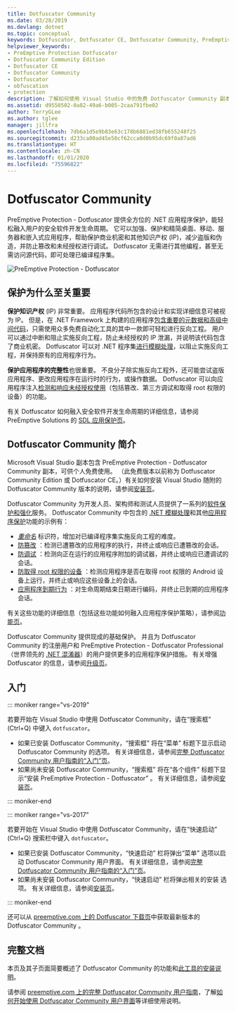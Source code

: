 ```yaml
---
title: Dotfuscator Community
ms.date: 03/28/2019
ms.devlang: dotnet
ms.topic: conceptual
keywords: Dotfuscator, Dotfuscator CE, Dotfuscator Community, PreEmptive, PreEmptive Solutions, PreEmptive Protection, 保护, 社区版, 模糊处理, .NET, 免费, Visual Studio 2019, Visual Studio 2017, Visual Studio
helpviewer_keywords:
- PreEmptive Protection Dotfuscator
- Dotfuscator Community Edition
- Dotfuscator CE
- Dotfuscator Community
- Dotfuscator
- obfuscation
- protection
description: 了解如何使用 Visual Studio 中的免费 Dotfuscator Community 副本保护 .NET 应用程序。
ms.assetid: d9550502-0a82-49a6-b005-2caa791fbe02
author: TerryGLee
ms.author: tglee
manager: jillfra
ms.openlocfilehash: 7db6a1d5e9b83e63c178b6881ed38fb655248f25
ms.sourcegitcommit: d233ca00ad45e50cf62cca0d0b95dc69f0a87ad6
ms.translationtype: HT
ms.contentlocale: zh-CN
ms.lasthandoff: 01/01/2020
ms.locfileid: "75596822"
---
```

# <a name="dotfuscator-community"></a>Dotfuscator Community

PreEmptive Protection - Dotfuscator 提供全方位的 .NET 应用程序保护，能轻松融入用户的安全软件开发生命周期。
它可以加强、保护和精简桌面、移动、服务器和嵌入式应用程序，帮助保护商业机密和其他知识产权 (IP)，减少盗版和伪造，并防止篡改和未经授权进行调试。
Dotfuscator 无需进行其他编程，甚至无需访问源代码，即可处理已编译程序集。

![PreEmptive Protection - Dotfuscator](media/header.svg)

## <a name="why-protection-matters"></a>保护为什么至关重要

**保护知识产权** (IP) 非常重要。
应用程序代码所包含的设计和实现详细信息可被视为 IP。
但是，在 .NET Framework 上构建的应用程序[包含重要的元数据和高级中间代码][assemblies]，只需使用众多免费自动化工具的其中一款即可轻松进行反向工程。
用户可以通过中断和阻止实施反向工程，防止未经授权的 IP 泄漏，并说明该代码包含了商业机密。
Dotfuscator 可以对 .NET 程序集[进行模糊处理][obfuscation]，以阻止实施反向工程，并保持原有的应用程序行为。

**保护应用程序的完整性**也很重要。
不良分子除实施反向工程外，还可能尝试盗版应用程序、更改应用程序在运行时的行为，或操作数据。
Dotfuscator 可以向应用程序注入[检测和响应未经授权使用][checks]（包括篡改、第三方调试和取得 root 权限的设备）的功能。

有关 Dotfuscator 如何融入安全软件开发生命周期的详细信息，请参阅 PreEmptive Solutions 的 [SDL 应用保护页][sdl-protection]。

## <a name="about-dotfuscator-community"></a>Dotfuscator Community 简介

Microsoft Visual Studio 副本包含 PreEmptive Protection - Dotfuscator Community 副本，可供个人免费使用。
（此免费版本以前称为 Dotfuscator Community Edition 或 Dotfuscator CE。）有关如何安装 Visual Studio 随附的 Dotfuscator Community 版本的说明，请参阅[安装页][install]。

Dotfuscator Community 为开发人员、架构师和测试人员提供了一系列的[软件保护和强化][software-protection]服务。
Dotfuscator Community 中包含的 [.NET 模糊处理][obfuscation]和其他[应用程序保护][app-protection]功能的示例有：

* *[重命名][renaming]* 标识符，增加对已编译程序集实施反向工程的难度。
* [防篡改][tamper]  ：检测已遭篡改的应用程序的执行，并终止或响应已遭篡改的会话。
* [防调试][debug]  ：检测向正在运行的应用程序附加的调试器，并终止或响应已遭调试的会话。
* [防取得 root 权限的设备][root]  ：检测应用程序是否在取得 root 权限的 Android 设备上运行，并终止或响应这些设备上的会话。
* [应用程序到期行为][shelflife]  ：对生命周期结束日期进行编码，并终止已到期的应用程序会话。

有关这些功能的详细信息（包括这些功能如何融入应用程序保护策略），请参阅[功能页][capabilities]。

Dotfuscator Community 提供现成的基础保护。
并且为 Dotfuscator Community 的注册用户和 PreEmptive Protection - Dotfuscator Professional（世界领先的 [.NET 混淆器][net-obfuscator]）的用户提供更多的应用程序保护措施。
有关增强 Dotfuscator 的信息，请参阅[升级页][upgrades]。

## <a name="getting-started"></a>入门

::: moniker range="vs-2019"

若要开始在 Visual Studio 中使用 Dotfuscator Community，请在“搜索框”  (Ctrl+Q) 中键入 `dotfuscator`。

* 如果已安装 Dotfuscator Community，“搜索框”  将在“菜单”  标题下显示启动 Dotfuscator Community 的选项。 有关详细信息，请参阅[完整 Dotfuscator Community 用户指南的“入门”页][get-started]。
* 如果尚未安装 Dotfuscator Community，“搜索框”  将在“各个组件”  标题下显示“安装 PreEmptive Protection - Dotfuscator”  。 有关详细信息，请参阅[安装页][install]。

::: moniker-end

::: moniker range="vs-2017"

若要开始在 Visual Studio 中使用 Dotfuscator Community，请在“快速启动”  (Ctrl+Q) 搜索栏中键入 `dotfuscator`。

* 如果已安装 Dotfuscator Community，“快速启动”  栏将弹出“菜单”  选项以启动 Dotfuscator Community 用户界面。 有关详细信息，请参阅[完整 Dotfuscator Community 用户指南的“入门”页][get-started]。
* 如果尚未安装 Dotfuscator Community，“快速启动”  栏将弹出相关的安装  选项。 有关详细信息，请参阅[安装页][install]。

::: moniker-end

还可以从 [preemptive.com 上的 Dotfuscator 下载页][download]中获取最新版本的 Dotfuscator Community  。

## <a name="full-documentation"></a>完整文档

本页及其子页面简要概述了 Dotfuscator Community 的功能和[此工具的安装说明][install]。

请参阅 [preemptive.com 上的完整 Dotfuscator Community 用户指南][full]，了解[如何开始使用 Dotfuscator Community 用户界面][get-started]等详细使用说明。

<!-- Copyright © 2019 PreEmptive Solutions, LLC -->

[assemblies]:  https://docs.microsoft.com/dotnet/standard/assembly-format
[software-protection]:  https://www.preemptive.com/software-protection
[obfuscation]:  https://www.preemptive.com/obfuscation
[app-protection]:  https://www.preemptive.com/application-protection
[sdl-protection]:  https://www.preemptive.com/solutions/SDL-App-Protection
[net-obfuscator]:  https://www.preemptive.com/products/dotfuscator/overview
[download]:  https://www.preemptive.com/products/dotfuscator/downloads

[install]:  install.md
[capabilities]:  capabilities.md
[upgrades]:  upgrades.md

[get-started]:  https://www.preemptive.com/dotfuscator/ce/docs/help/gui_getstarted.html

[renaming]:  https://www.preemptive.com/dotfuscator/ce/docs/help/obfuscation_renaming.html

[checks]:  https://www.preemptive.com/dotfuscator/ce/docs/help/checks_overview.html
[tamper]:  https://www.preemptive.com/dotfuscator/ce/docs/help/checks_tamper.html
[debug]:  https://www.preemptive.com/dotfuscator/ce/docs/help/checks_debug.html
[root]: https://www.preemptive.com/dotfuscator/ce/docs/help/checks_root.html
[shelflife]:  https://www.preemptive.com/dotfuscator/ce/docs/help/checks_shelflife.html

[full]:  https://www.preemptive.com/dotfuscator/ce/docs/help/index.html
